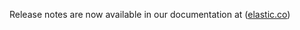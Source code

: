 Release notes are now available in our documentation at ([elastic.co](https://www.elastic.co/guide/en/apm/agent/rum-js/current/release-notes.html))
